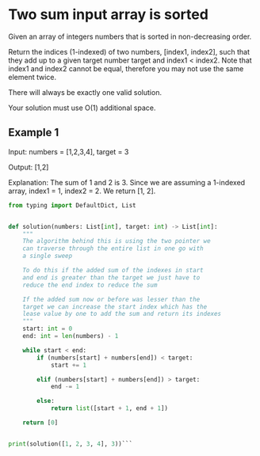 # Two sum input array is sorted

Given an array of integers numbers that is sorted in non-decreasing order.

Return the indices (1-indexed) of two numbers, [index1, index2], such that they
add up to a given target number target and index1 < index2. Note that index1
and index2 cannot be equal, therefore you may not use the same element twice.

There will always be exactly one valid solution.

Your solution must use O(1) additional space.

## Example 1

Input: numbers = [1,2,3,4], target = 3

Output: [1,2]

Explanation: The sum of 1 and 2 is 3. Since we are assuming a
1-indexed array, index1 = 1, index2 = 2. We return [1, 2].

```python
from typing import DefaultDict, List


def solution(numbers: List[int], target: int) -> List[int]:
    """
    The algorithm behind this is using the two pointer we 
    can traverse through the entire list in one go with 
    a single sweep

    To do this if the added sum of the indexes in start 
    and end is greater than the target we just have to 
    reduce the end index to reduce the sum

    If the added sum now or before was lesser than the 
    target we can increase the start index which has the 
    lease value by one to add the sum and return its indexes
    """
    start: int = 0
    end: int = len(numbers) - 1

    while start < end:
        if (numbers[start] + numbers[end]) < target:
            start += 1

        elif (numbers[start] + numbers[end]) > target:
            end -= 1

        else:
            return list([start + 1, end + 1])

    return [0]


print(solution([1, 2, 3, 4], 3))```
